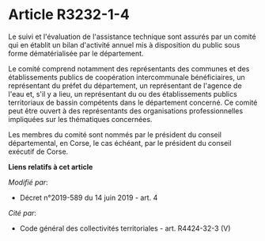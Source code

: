 # Article R3232-1-4

Le suivi et l'évaluation de l'assistance technique sont assurés par un comité qui en établit un bilan d'activité annuel mis à
disposition du public sous forme dématérialisée par le département.

Le comité comprend notamment des représentants des communes et des établissements publics de coopération intercommunale
bénéficiaires, un représentant du préfet du département, un représentant de l'agence de l'eau et, s'il y a lieu, un
représentant du ou des établissements publics territoriaux de bassin compétents dans le département concerné. Ce comité peut
être ouvert à des représentants des organisations professionnelles impliquées sur les thématiques concernées.

Les membres du comité sont nommés par le président du conseil départemental, en Corse, le cas échéant, par le président du
conseil exécutif de Corse.

**Liens relatifs à cet article**

_Modifié par_:

  - Décret n°2019-589 du 14 juin 2019 - art. 4

_Cité par_:

  - Code général des collectivités territoriales - art. R4424-32-3 (V)
